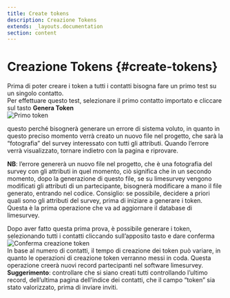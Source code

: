 ```yaml
---
title: Create tokens
description: Creazione Tokens
extends: _layouts.documentation
section: content
---
```


# Creazione Tokens {#create-tokens}

Prima di poter creare i token a tutti i contatti bisogna fare un primo test su un singolo contatto.  
Per effettuare questo test, selezionare il primo contatto importato e cliccare sul tasto **Genera Token**  
![Primo token](https://quaeris-tv.github.io/doc_quaeris/assets/images/create_first_token.png "primo token") 

questo perché bisognerà generare un errore di sistema voluto, in quanto in questo preciso momento verrà creato un nuovo file nel progetto, che sarà la “fotografia” del survey interessato con tutti gli attributi. Quando l’errore verrà visualizzato, tornare indietro con la pagina e riprovare.  

**NB**: l’errore genererà un nuovo file nel progetto, che è una fotografia del survey con gli attributi in quel momento, ciò significa che in un secondo momento, dopo la generazione di questo file, se su limesurvey vengono modificati gli attributi di un partecipante, bisognerà modificare a mano il file generato, entrando nel codice.
Consiglio: se possibile, decidere a priori quali sono gli attributi del survey, prima di iniziare a generare i token.
Questa è la prima operazione che va ad aggiornare il database di limesurvey.  

Dopo aver fatto questa prima prova, è possibile generare i token, selezionando tutti i contatti cliccando sull’apposito tasto e dare conferma  
![Conferma creazione token](https://quaeris-tv.github.io/doc_quaeris/assets/images/confirm_create_token.png "conferma creazione token")  
In base al numero di contatti, il tempo di creazione dei token può variare, in quanto le operazioni di creazione token verranno messi in coda.
Questa operazione creerà nuovi record partecipanti nel software limesurvey.
**Suggerimento**: controllare che si siano creati tutti controllando l’ultimo record, dell’ultima pagina dell’indice dei contatti, che il campo “token” sia stato valorizzato, prima di inviare inviti.